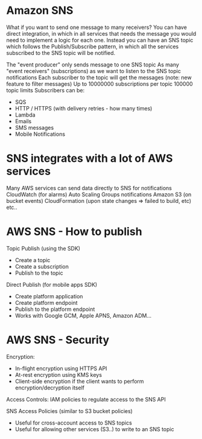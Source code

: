 # Amazon SNS

What if you want to send one message to many receivers?
You can have direct integration, in which in all services that needs the message you would need to implement a logic for each one.
Instead you can have an SNS topic which follows the Publish/Subscribe pattern, in which all the services subscribed to the SNS topic will be notified.

The "event producer" only sends message to one SNS topic
As many "event receivers" (subscriptions) as we want to listen to the SNS topic notifications 
Each subscriber to the topic will get the messages (note: new feature to filter messages)
Up to 10000000 subscriptions per topic
100000 topic limits
Subscribers can be:
- SQS
- HTTP / HTTPS (with delivery retries - how many times)
- Lambda
- Emails
- SMS messages
- Mobile Notifications

# SNS integrates with a lot of AWS services

Many AWS services can send data directly to SNS for notifications
CloudWatch (for alarms)
Auto Scaling Groups notifications
Amazon S3 (on bucket events)
CloudFormation (upon state changes => failed to build, etc)
etc..

# AWS SNS - How to publish

Topic Publish (using the SDK)
- Create a topic
- Create a subscription
- Publish to the topic

Direct Publish (for mobile apps SDK)
- Create platform application
- Create platform endpoint
- Publish to the platform endpoint
- Works with Google GCM, Apple APNS, Amazon ADM...

# AWS SNS - Security

Encryption:
- In-flight encryption using HTTPS API
- At-rest encryption using KMS keys
- Client-side encryption if the client wants to perform encryption/decryption itself

Access Controls: IAM policies to regulate access to the SNS API

SNS Access Policies (similar to S3 bucket policies)
- Useful for cross-account access to SNS topics
- Useful for allowing other services (S3..) to write to an SNS topic
